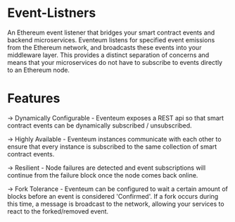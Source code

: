 # Event-Listners

An Ethereum event listener that bridges your smart contract events and backend microservices. Eventeum listens for specified event emissions from the Ethereum network, and broadcasts these events into your middleware layer. This provides a distinct separation of concerns and means that your microservices do not have to subscribe to events directly to an Ethereum node.


# Features

-> Dynamically Configurable - Eventeum exposes a REST api so that smart contract events can be dynamically subscribed / unsubscribed.

-> Highly Available - Eventeum instances communicate with each other to ensure that every instance is subscribed to the same collection of smart contract events.

-> Resilient - Node failures are detected and event subscriptions will continue from the failure block once the node comes back online.

-> Fork Tolerance - Eventeum can be configured to wait a certain amount of blocks before an event is considered 'Confirmed'. If a fork occurs during this time, a message is broadcast to the network, allowing your services to react to the forked/removed event.
